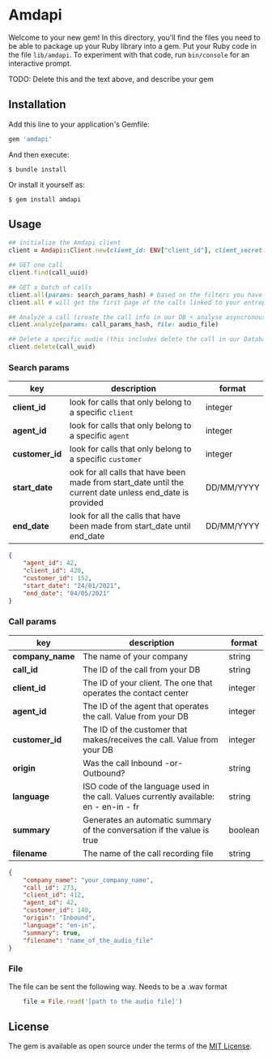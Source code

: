 # Amdapi

Welcome to your new gem! In this directory, you'll find the files you need to be able to package up your Ruby library into a gem. Put your Ruby code in the file `lib/amdapi`. To experiment with that code, run `bin/console` for an interactive prompt.

TODO: Delete this and the text above, and describe your gem

## Installation

Add this line to your application's Gemfile:

```ruby
gem 'amdapi'
```

And then execute:

    $ bundle install

Or install it yourself as:

    $ gem install amdapi

## Usage

```ruby
## initialize the Amdapi client
client = Amdapi::Client.new(client_id: ENV["client_id"], client_secret: ENV["client_secret"])

## GET one call
client.find(call_uuid)

## GET a batch of calls
client.all(params: search_params_hash) # based on the filters you have provided
client.all # will get the first page of the calls linked to your entreprise

## Analyze a call (create the call info in our DB + analyse asyncronously the audio)
client.analyze(params: call_params_hash, file: audio_file)

## Delete a specific audio (this includes delete the call in our Database + the audio)
client.delete(call_uuid)
```
### Search params
| key | description | format |
| --- | ----------- | ------ |
| **client_id** | look for calls that only belong to a specific `client` | integer |
| **agent_id** | look for calls that only belong to a specific `agent` | integer |
| **customer_id** | look for calls that only belong to a specific `customer` | integer |
| **start_date** | ook for all calls that have been made from  start_date until the current date unless end_date is provided | DD/MM/YYYY |
| **end_date** | look for all the calls that have been made from start_date until end_date | DD/MM/YYYY |

```JSON
{
	"agent_id": 42,
	"client_id": 420,
	"customer_id": 152,
	"start_date": "24/01/2021",
	"end_date": "04/05/2021"
}
```

### Call params
| key | description | format |
| --- | ----------- | ------ |
| **company_name** | The name of your company | string |
| **call_id** | The ID of the call from your DB | string |
| **client_id** | The ID of your client. The one that operates the contact center | integer |
| **agent_id** | The ID of the agent that operates the call. Value from your DB | integer |
| **customer_id** | The ID of the customer that makes/receives the call. Value from your DB | integer |
| **origin** | Was the call Inbound -or- Outbound? | string |
| **language** | ISO code of the language used in the call. Values currently available: en - en-in - fr | string |
| **summary** | Generates an automatic summary of the conversation if the value is true | boolean |
| **filename** | The name of the call recording file | string |

```JSON
{
	"company_name": "your_company_name",
	"call_id": 273,
	"client_id": 412,
	"agent_id": 42,
	"customer_id": 140,
	"origin": "Inbound",
	"language": "en-in",
	"summary": true,
	"filename": "name_of_the_audio_file"
}
```

### File
The file can be sent the following way. Needs to be a .wav format

```ruby
    file = File.read('[path to the audio file]')
```

## License

The gem is available as open source under the terms of the [MIT License](https://opensource.org/licenses/MIT).
